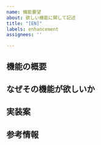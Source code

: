 ```yaml
---
name: 機能要望
about: 欲しい機能に関して記述
title: "[EN]"
labels: enhancement
assignees: ''

---
```


## 機能の概要

## なぜその機能が欲しいか

## 実装案

## 参考情報
